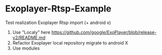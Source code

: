 # Exoplayer-Rtsp-Example
Test  realization Exoplayer Rtsp import (+ android x)

1) Use "Localy" here https://github.com/google/ExoPlayer/blob/release-v2/README.md
2) Refactor Exoplayer local repository migrate to android X
3) Use modules
